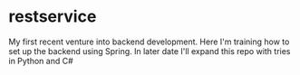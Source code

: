 # restservice

My first recent venture into backend development. Here I'm training how to set up the backend using Spring. In later date I'll expand this repo with tries in Python and C#
